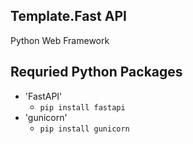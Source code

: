 ## Template.Fast API

Python Web Framework

## Requried Python Packages

* 'FastAPI' 
  * `pip install fastapi`
* 'gunicorn' 
  * `pip install gunicorn`